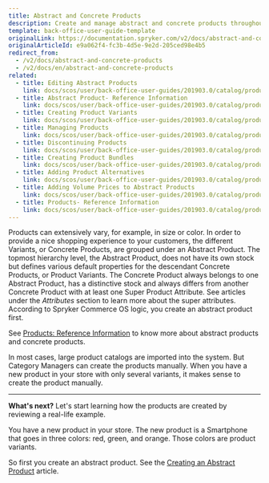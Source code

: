 ```yaml
---
title: Abstract and Concrete Products
description: Create and manage abstract and concrete products throughout your online shop in the Back Office.
template: back-office-user-guide-template
originalLink: https://documentation.spryker.com/v2/docs/abstract-and-concrete-products
originalArticleId: e9a062f4-fc3b-4d5e-9e2d-205ced98e4b5
redirect_from:
  - /v2/docs/abstract-and-concrete-products
  - /v2/docs/en/abstract-and-concrete-products
related:
  - title: Editing Abstract Products
    link: docs/scos/user/back-office-user-guides/201903.0/catalog/products/abstract-products/editing-abstract-products.html
  - title: Abstract Product- Reference Information
    link: docs/scos/user/back-office-user-guides/201903.0/catalog/products/references/abstract-product-reference-information.html
  - title: Creating Product Variants
    link: docs/scos/user/back-office-user-guides/201903.0/catalog/products/concrete-products/creating-product-variants.html
  - title: Managing Products
    link: docs/scos/user/back-office-user-guides/201903.0/catalog/products/managing-products/managing-products.html
  - title: Discontinuing Products
    link: docs/scos/user/back-office-user-guides/201903.0/catalog/products/managing-products/discontinuing-products.html
  - title: Creating Product Bundles
    link: docs/scos/user/back-office-user-guides/201903.0/catalog/products/abstract-products/creating-product-bundles.html
  - title: Adding Product Alternatives
    link: docs/scos/user/back-office-user-guides/201903.0/catalog/products/managing-products/adding-product-alternatives.html
  - title: Adding Volume Prices to Abstract Products
    link: docs/scos/user/back-office-user-guides/201903.0/catalog/products/abstract-products/adding-volume-prices-to-abstract-products.html
  - title: Products- Reference Information
    link: docs/scos/user/back-office-user-guides/201903.0/catalog/products/references/products-reference-information.html
---
```


Products can extensively vary, for example, in size or color. In order to provide a nice shopping experience to your customers, the different Variants, or Concrete Products, are grouped under an Abstract Product. 
The topmost hierarchy level, the Abstract Product, does not have its own stock but defines various default properties for the descendant Concrete Products, or Product Variants. The Concrete Product always belongs to one Abstract Product, has a distinctive stock and always differs from another Concrete Product with at least one Super Product Attribute. See articles under the _Attributes_ section to learn more about the super attributes. According to Spryker Commerce OS logic, you create an abstract product first.

See [Products: Reference Information](/docs/scos/user/back-office-user-guides/{{page.version}}/catalog/products/references/products-reference-information.html) to know more about abstract products and concrete products.

In most cases, large product catalogs are imported into the system. But Category Managers can create the products manually. When you have a new product in your store with only several variants, it makes sense to create the product manually. 

***
**What's next?**
Let's start learning how the products are created by reviewing a real-life example.

You have a new product in your store. The new product is a Smartphone that goes in three colors: red, green, and orange. Those colors are product variants.

So first you create an abstract product. See the [Creating an Abstract Product](/docs/scos/user/back-office-user-guides/{{page.version}}/catalog/products/abstract-products/creating-abstract-products-and-product-bundles.html) article.
